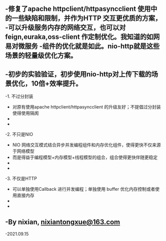 -修复了apache httpclient/httpasyncclient 使用中的一些缺陷和限制，并作为HTTP 交互更优质的方案，
-可以升级服务内存的网络交互，也可以对feign,euraka,oss-client 作定制优化。我知道的如网易对微服务
-组件的优化就是如此。nio-http就是这些场景的轻量级优化方案。
-
-初步的实验验证，初步使用nio-http对上传下载的场景优化，10倍+效率提升。
-
-1. 不过分封装
-	对原有使用apache httpclient/httpasyncclient 的升级友好；不提倡过分封装使得使用隔阂	
-
-
-2. 不只是NIO 
-	NIO 网络交互模式结合异步并发编程组件和内存优化组件，使得更快不仅来源于网络模型
-	而是得益于编程模型+内存模型+线程模型的组合，组合使得更快伴随更稳定
-	
-
-3. 不仅是HTTP
-	可以单独使用Callback 进行并发编程；单独使用 buffer 优化内存控制或者使用直接内存
-	
-	
-By nixian, nixiantongxue@163.com
-
-2021.09.15